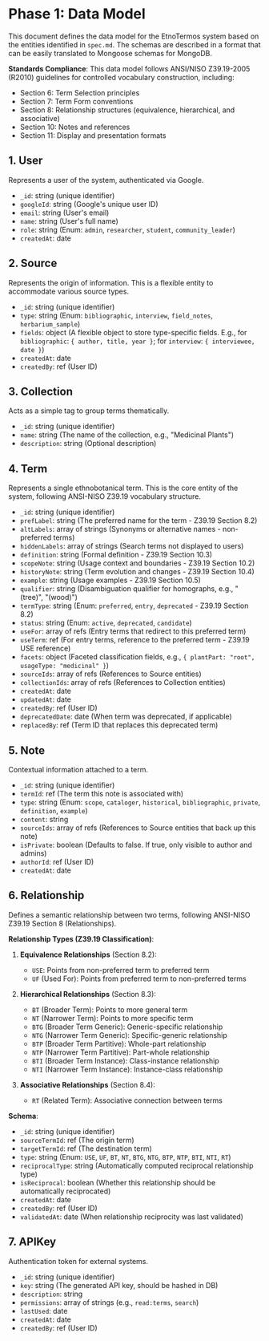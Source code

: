 # Phase 1: Data Model

This document defines the data model for the EtnoTermos system based on the entities identified in `spec.md`. The schemas are described in a format that can be easily translated to Mongoose schemas for MongoDB.

**Standards Compliance**: This data model follows ANSI/NISO Z39.19-2005 (R2010) guidelines for controlled vocabulary construction, including:
- Section 6: Term Selection principles
- Section 7: Term Form conventions
- Section 8: Relationship structures (equivalence, hierarchical, and associative)
- Section 10: Notes and references
- Section 11: Display and presentation formats

## 1. User

Represents a user of the system, authenticated via Google.

- `_id`: string (unique identifier)
- `googleId`: string (Google's unique user ID)
- `email`: string (User's email)
- `name`: string (User's full name)
- `role`: string (Enum: `admin`, `researcher`, `student`, `community_leader`)
- `createdAt`: date

## 2. Source

Represents the origin of information. This is a flexible entity to accommodate various source types.

- `_id`: string (unique identifier)
- `type`: string (Enum: `bibliographic`, `interview`, `field_notes`, `herbarium_sample`)
- `fields`: object (A flexible object to store type-specific fields. E.g., for `bibliographic`: `{ author, title, year }`; for `interview`: `{ interviewee, date }`)
- `createdAt`: date
- `createdBy`: ref (User ID)

## 3. Collection

Acts as a simple tag to group terms thematically.

- `_id`: string (unique identifier)
- `name`: string (The name of the collection, e.g., "Medicinal Plants")
- `description`: string (Optional description)

## 4. Term

Represents a single ethnobotanical term. This is the core entity of the system, following ANSI-NISO Z39.19 vocabulary structure.

- `_id`: string (unique identifier)
- `prefLabel`: string (The preferred name for the term - Z39.19 Section 8.2)
- `altLabels`: array of strings (Synonyms or alternative names - non-preferred terms)
- `hiddenLabels`: array of strings (Search terms not displayed to users)
- `definition`: string (Formal definition - Z39.19 Section 10.3)
- `scopeNote`: string (Usage context and boundaries - Z39.19 Section 10.2)
- `historyNote`: string (Term evolution and changes - Z39.19 Section 10.4)
- `example`: string (Usage examples - Z39.19 Section 10.5)
- `qualifier`: string (Disambiguation qualifier for homographs, e.g., "(tree)", "(wood)")
- `termType`: string (Enum: `preferred`, `entry`, `deprecated` - Z39.19 Section 8.2)
- `status`: string (Enum: `active`, `deprecated`, `candidate`)
- `useFor`: array of refs (Entry terms that redirect to this preferred term)
- `useTerm`: ref (For entry terms, reference to the preferred term - Z39.19 USE reference)
- `facets`: object (Faceted classification fields, e.g., `{ plantPart: "root", usageType: "medicinal" }`)
- `sourceIds`: array of refs (References to Source entities)
- `collectionIds`: array of refs (References to Collection entities)
- `createdAt`: date
- `updatedAt`: date
- `createdBy`: ref (User ID)
- `deprecatedDate`: date (When term was deprecated, if applicable)
- `replacedBy`: ref (Term ID that replaces this deprecated term)

## 5. Note

Contextual information attached to a term.

- `_id`: string (unique identifier)
- `termId`: ref (The term this note is associated with)
- `type`: string (Enum: `scope`, `cataloger`, `historical`, `bibliographic`, `private`, `definition`, `example`)
- `content`: string
- `sourceIds`: array of refs (References to Source entities that back up this note)
- `isPrivate`: boolean (Defaults to false. If true, only visible to author and admins)
- `authorId`: ref (User ID)
- `createdAt`: date

## 6. Relationship

Defines a semantic relationship between two terms, following ANSI-NISO Z39.19 Section 8 (Relationships).

**Relationship Types (Z39.19 Classification)**:

1. **Equivalence Relationships** (Section 8.2):
   - `USE`: Points from non-preferred term to preferred term
   - `UF` (Used For): Points from preferred term to non-preferred terms

2. **Hierarchical Relationships** (Section 8.3):
   - `BT` (Broader Term): Points to more general term
   - `NT` (Narrower Term): Points to more specific term
   - `BTG` (Broader Term Generic): Generic-specific relationship
   - `NTG` (Narrower Term Generic): Specific-generic relationship
   - `BTP` (Broader Term Partitive): Whole-part relationship
   - `NTP` (Narrower Term Partitive): Part-whole relationship
   - `BTI` (Broader Term Instance): Class-instance relationship
   - `NTI` (Narrower Term Instance): Instance-class relationship

3. **Associative Relationships** (Section 8.4):
   - `RT` (Related Term): Associative connection between terms

**Schema**:
- `_id`: string (unique identifier)
- `sourceTermId`: ref (The origin term)
- `targetTermId`: ref (The destination term)
- `type`: string (Enum: `USE`, `UF`, `BT`, `NT`, `BTG`, `NTG`, `BTP`, `NTP`, `BTI`, `NTI`, `RT`)
- `reciprocalType`: string (Automatically computed reciprocal relationship type)
- `isReciprocal`: boolean (Whether this relationship should be automatically reciprocated)
- `createdAt`: date
- `createdBy`: ref (User ID)
- `validatedAt`: date (When relationship reciprocity was last validated)

## 7. APIKey

Authentication token for external systems.

- `_id`: string (unique identifier)
- `key`: string (The generated API key, should be hashed in DB)
- `description`: string
- `permissions`: array of strings (e.g., `read:terms`, `search`)
- `lastUsed`: date
- `createdAt`: date
- `createdBy`: ref (User ID)
